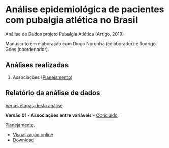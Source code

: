 # Análise epidemiológica de pacientes com pubalgia atlética no Brasil

Análise de Dados projeto Pubalgia Atlética (Artigo, 2019)

Manuscrito em elaboração com Diogo Noronha (colaborador) e Rodrigo Góes (coordenador).

## Análises realizadas

1. Associações ([Planejamento][proj-xxx])
<!-- 2. yyy ([Planejamento][proj-yyy]) -->
<!-- 3. zzz ([Planejamento][proj-zzz]) -->

[proj-xxx]: https://github.com/philsf-biostat/analise_dados_RG_2019/projects/1
[proj-yyy]: https://github.com/philsf-biostat/analise_dados_RG_2019/projects/yyy
[proj-zzz]: https://github.com/philsf-biostat/analise_dados_RG_2019/projects/zzz

## Relatório da análise de dados

[Ver as etapas desta análise][releases].

**Versão 01 - Associações entre variáveis** - [Concluído][milestone-prequal].

[Planejamento][v01-project].

- [Visualização online][reportviz-v01]
- [Download][pdf-v01]
<!-- - [DOCX][docx-v01] -->
<!-- [PDF][pdf-v01] -->

<!-- **Versão 02 - Defesa** - [Em elaboração][milestone-posqual]. -->

<!-- [Planejamento][v02-project]. -->

<!-- - [Visualização online][reportviz-v02] -->
<!-- - Download -->

[releases]: https://github.com/philsf-biostat/analise_dados_RG_2019/releases/
[milestone-prequal]: https://github.com/philsf-biostat/analise_dados_RG_2019/milestone/1
[reportviz-v01]: report/analise_dados_RG_2019-v01.md
[docx-v01]: report/analise_dados_RG_2019-v01.docx?raw=true
[pdf-v01]: report/analise_dados_RG_2019-v01.pdf?raw=true
[v01-project]: https://github.com/philsf-biostat/analise_dados_RG_2019/projects/2

<!-- [milestone-posqual]: https://github.com/philsf-biostat/analise_dados_RG_2019/milestone/xxx -->
<!-- [reportviz-v02]: report/analise_dados_RG_2019-v02.md -->
<!-- [docx-v02]: report/analise_dados_RG_2019-v02.docx?raw=true -->
<!-- [pdf-v02]: report/analise_dados_RG_2019-v02.pdf?raw=true -->
<!-- [v02-project]: https://github.com/philsf-biostat/analise_dados_RG_2019/projects/xxx -->
